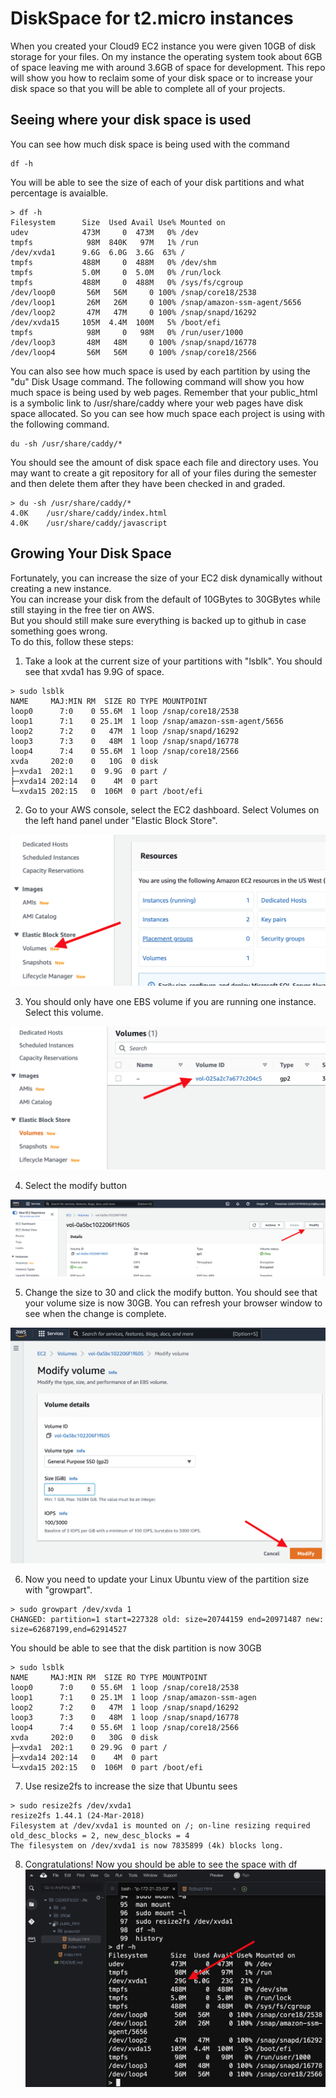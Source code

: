 # DiskSpace for t2.micro instances

When you created your Cloud9 EC2 instance you were given 10GB of disk storage for your files.  On my instance the operating system took about 6GB of space leaving me with around 3.6GB of space for development.  This repo will show you how to reclaim some of your disk space or to increase your disk space so that you will be able to complete all of your projects.

## Seeing where your disk space is used

You can see how much disk space is being used with the command
``` 
df -h
```
You will be able to see the size of each of your disk partitions and what percentage is avaialble.  
```
> df -h
Filesystem      Size  Used Avail Use% Mounted on
udev            473M     0  473M   0% /dev
tmpfs            98M  840K   97M   1% /run
/dev/xvda1      9.6G  6.0G  3.6G  63% /
tmpfs           488M     0  488M   0% /dev/shm
tmpfs           5.0M     0  5.0M   0% /run/lock
tmpfs           488M     0  488M   0% /sys/fs/cgroup
/dev/loop0       56M   56M     0 100% /snap/core18/2538
/dev/loop1       26M   26M     0 100% /snap/amazon-ssm-agent/5656
/dev/loop2       47M   47M     0 100% /snap/snapd/16292
/dev/xvda15     105M  4.4M  100M   5% /boot/efi
tmpfs            98M     0   98M   0% /run/user/1000
/dev/loop3       48M   48M     0 100% /snap/snapd/16778
/dev/loop4       56M   56M     0 100% /snap/core18/2566
```

You can also see how much space is used by each partition by using the "du" Disk Usage command. The following command will show you how much space is being used by web pages.  Remember that your public_html is a symbolic link to /usr/share/caddy where your web pages have disk space allocated.  So you can see how much space each project is using with the following command.
```
du -sh /usr/share/caddy/*
```
You should see the amount of disk space each file and directory uses.  You may want to create a git repository for all of your files during the semester and then delete them after they have been checked in and graded.
```
> du -sh /usr/share/caddy/*                                                                                    
4.0K    /usr/share/caddy/index.html
4.0K    /usr/share/caddy/javascript
```
## Growing Your Disk Space
Fortunately, you can increase the size of your EC2 disk dynamically without creating a new instance.  
You can increase your disk from the default of 10GBytes to 30GBytes while still staying in the free tier on AWS.  
But you should still make sure everything is backed up to github in case something goes wrong.  
To do this, follow these steps:

1. Take a look at the current size of your partitions with "lsblk". You should see that xvda1 has 9.9G of space.
```
> sudo lsblk
NAME     MAJ:MIN RM  SIZE RO TYPE MOUNTPOINT
loop0      7:0    0 55.6M  1 loop /snap/core18/2538
loop1      7:1    0 25.1M  1 loop /snap/amazon-ssm-agent/5656
loop2      7:2    0   47M  1 loop /snap/snapd/16292
loop3      7:3    0   48M  1 loop /snap/snapd/16778
loop4      7:4    0 55.6M  1 loop /snap/core18/2566
xvda     202:0    0   10G  0 disk
├─xvda1  202:1    0  9.9G  0 part /
├─xvda14 202:14   0    4M  0 part
└─xvda15 202:15   0  106M  0 part /boot/efi
```
2. Go to your AWS console, select the EC2 dashboard.  Select Volumes on the left hand panel under "Elastic Block Store".

![](/images/volumes.png)

3. You should only have one EBS volume if you are running one instance.  Select this volume.

![](/images/yourvolume.png)

4. Select the modify button

![](/images/modify.png)

5. Change the size to 30 and click the modify button.  You should see that your volume size is now 30GB.  You can refresh your browser window to see when the change is complete.

![](/images/changeto30.png)

6. Now you need to update your Linux Ubuntu view of the partition size with "growpart".  
```
> sudo growpart /dev/xvda 1
CHANGED: partition=1 start=227328 old: size=20744159 end=20971487 new: size=62687199,end=62914527
```
You should be able to see that the disk partition is now 30GB
```
> sudo lsblk
NAME     MAJ:MIN RM  SIZE RO TYPE MOUNTPOINT
loop0      7:0    0 55.6M  1 loop /snap/core18/2538
loop1      7:1    0 25.1M  1 loop /snap/amazon-ssm-agen
loop2      7:2    0   47M  1 loop /snap/snapd/16292
loop3      7:3    0   48M  1 loop /snap/snapd/16778
loop4      7:4    0 55.6M  1 loop /snap/core18/2566
xvda     202:0    0   30G  0 disk
├─xvda1  202:1    0 29.9G  0 part /
├─xvda14 202:14   0    4M  0 part
└─xvda15 202:15   0  106M  0 part /boot/efi
```

7. Use resize2fs to increase the size that Ubuntu sees
```
> sudo resize2fs /dev/xvda1
resize2fs 1.44.1 (24-Mar-2018)
Filesystem at /dev/xvda1 is mounted on /; on-line resizing required
old_desc_blocks = 2, new_desc_blocks = 4
The filesystem on /dev/xvda1 is now 7835899 (4k) blocks long.
```

8. Congratulations! Now you should be able to see the space with df
![](/images/bigger.png)
